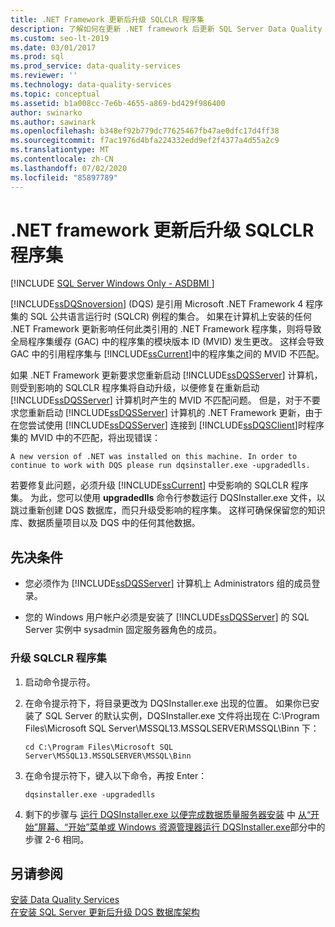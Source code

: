 ```yaml
---
title: .NET Framework 更新后升级 SQLCLR 程序集
description: 了解如何在更新 .NET framework 后更新 SQL Server Data Quality Services （DQS）使用的 SQLCLR 程序集。
ms.custom: seo-lt-2019
ms.date: 03/01/2017
ms.prod: sql
ms.prod_service: data-quality-services
ms.reviewer: ''
ms.technology: data-quality-services
ms.topic: conceptual
ms.assetid: b1a008cc-7e6b-4655-a869-bd429f986400
author: swinarko
ms.author: sawinark
ms.openlocfilehash: b348ef92b779dc77625467fb47ae0dfc17d4ff38
ms.sourcegitcommit: f7ac1976d4bfa224332edd9ef2f4377a4d55a2c9
ms.translationtype: MT
ms.contentlocale: zh-CN
ms.lasthandoff: 07/02/2020
ms.locfileid: "85897789"
---
```

# <a name="upgrade-sqlclr-assemblies-after-net-framework-update"></a>.NET framework 更新后升级 SQLCLR 程序集

[!INCLUDE [SQL Server Windows Only - ASDBMI ](../../includes/applies-to-version/sql-windows-only-asdbmi.md)]

  [!INCLUDE[ssDQSnoversion](../../includes/ssdqsnoversion-md.md)] (DQS) 是引用 Microsoft .NET Framework 4 程序集的 SQL 公共语言运行时 (SQLCR) 例程的集合。 如果在计算机上安装的任何 .NET Framework 更新影响任何此类引用的 .NET Framework 程序集，则将导致全局程序集缓存 (GAC) 中的程序集的模块版本 ID (MVID) 发生更改。 这样会导致 GAC 中的引用程序集与 [!INCLUDE[ssCurrent](../../includes/sscurrent-md.md)]中的程序集之间的 MVID 不匹配。  
  
 如果 .NET Framework 更新要求您重新启动 [!INCLUDE[ssDQSServer](../../includes/ssdqsserver-md.md)] 计算机，则受到影响的 SQLCLR 程序集将自动升级，以便修复在重新启动 [!INCLUDE[ssDQSServer](../../includes/ssdqsserver-md.md)] 计算机时产生的 MVID 不匹配问题。 但是，对于不要求您重新启动 [!INCLUDE[ssDQSServer](../../includes/ssdqsserver-md.md)] 计算机的 .NET Framework 更新，由于在您尝试使用 [!INCLUDE[ssDQSServer](../../includes/ssdqsserver-md.md)] 连接到 [!INCLUDE[ssDQSClient](../../includes/ssdqsclient-md.md)]时程序集的 MVID 中的不匹配，将出现错误：  
  
```  
A new version of .NET was installed on this machine. In order to continue to work with DQS please run dqsinstaller.exe -upgradedlls.  
```  
  
 若要修复此问题，必须升级 [!INCLUDE[ssCurrent](../../includes/sscurrent-md.md)] 中受影响的 SQLCLR 程序集。 为此，您可以使用 **upgradedlls** 命令行参数运行 DQSInstaller.exe 文件，以跳过重新创建 DQS 数据库，而只升级受影响的程序集。 这样可确保保留您的知识库、数据质量项目以及 DQS 中的任何其他数据。  
  
## <a name="prerequisites"></a>先决条件  
  
-   您必须作为 [!INCLUDE[ssDQSServer](../../includes/ssdqsserver-md.md)] 计算机上 Administrators 组的成员登录。  
  
-   您的 Windows 用户帐户必须是安装了 [!INCLUDE[ssDQSServer](../../includes/ssdqsserver-md.md)] 的 SQL Server 实例中 sysadmin 固定服务器角色的成员。  
  
### <a name="to-upgrade-sqlclr-assemblies"></a>升级 SQLCLR 程序集  
  
1.  启动命令提示符。  
  
2.  在命令提示符下，将目录更改为 DQSInstaller.exe 出现的位置。 如果你已安装了 SQL Server 的默认实例，DQSInstaller.exe 文件将出现在 C:\Program Files\Microsoft SQL Server\MSSQL13.MSSQLSERVER\MSSQL\Binn 下：  
  
    ```  
    cd C:\Program Files\Microsoft SQL Server\MSSQL13.MSSQLSERVER\MSSQL\Binn  
    ```  
  
3.  在命令提示符下，键入以下命令，再按 Enter：  
  
    ```  
    dqsinstaller.exe -upgradedlls  
    ```  
  
4.  剩下的步骤与 [运行 DQSInstaller.exe 以便完成数据质量服务器安装](../../data-quality-services/install-windows/run-dqsinstaller-exe-to-complete-data-quality-server-installation.md#WindowsExplorer) 中 [从“开始”屏幕、“开始”菜单或 Windows 资源管理器运行 DQSInstaller.exe](../../data-quality-services/install-windows/run-dqsinstaller-exe-to-complete-data-quality-server-installation.md)部分中的步骤 2-6 相同。  
  
## <a name="see-also"></a>另请参阅  
 [安装 Data Quality Services](../../data-quality-services/install-windows/install-data-quality-services.md)   
 [在安装 SQL Server 更新后升级 DQS 数据库架构](../../data-quality-services/install-windows/upgrade-dqs-databases-schema-after-installing-sql-server-update.md)  
  
  
